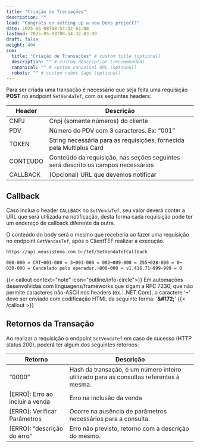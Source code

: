 ```yaml
---
title: "Criação de Transações"
description: ""
lead: "Congrats on setting up a new Doks project!"
date: 2025-05-08T08:54:32-03:00
lastmod: 2025-05-08T08:54:32-03:00
draft: false
weight: 404
seo:
  title: "Criação de Transações" # custom title (optional)
  description: "" # custom description (recommended)
  canonical: "" # custom canonical URL (optional)
  robots: "" # custom robot tags (optional)
---
```


Para ser criada uma transação é necessário que seja feita uma requisição **POST** no endpoint `SetVendaTef`, com os seguintes headers:

| Header    | Descrição                                                                 |
|-----------|---------------------------------------------------------------------------|
| CNPJ      | Cnpj (somente números) do cliente                                         |
| PDV       | Número do PDV com 3 caracteres. Ex: “001”                                 |
| TOKEN     | String necessária para as requisições, fornecida pela Multiplus Card      |
| CONTEUDO  | Conteúdo da requisição, nas seções seguintes será descrito os campos necessários |
| CALLBACK  | (Opcional) URL que devemos notificar                                      |

## Callback

Caso inclua o header `CALLBACK` no `SetVendaTef`, seu valor deverá conter a URL que será utilizada na notificação, desta forma cada requisição pode ter um endereço de callback diferente da outra.

O conteúdo do body será o mesmo que receberia ao fazer uma requisição no endpoint `GetVendasTef`, após o ClientTEF realizar a execução.

```txt {title="Exemplo de Callback"}
https://api.meusistema.com.br/tef/SetVendaTefCallback
```

```txt {title="Exemplo de Retorno"}
000-000 = CRT¬001-000 = 3¬003-000 = 002¬009-000 = 255¬028-000 = 0¬
030-000 = Cancelado pelo operador.¬800-000 = v1.416.71¬999-999 = 0
```

{{< callout context="note"  icon="outline/info-circle">}}
  Em automações desenvolvidas com linguagens/frameworks que sigam a RFC 7230, que não permite caracteres não-ASCII nos headers (ex.: .NET Core), o caractere ‘**¬**’ deve ser enviado com codificação HTML da seguinte forma: ‘**&amp;#172;**’
{{< /callout >}}


## Retornos da Transação

Ao realizar a requisição o endpoint `SetVendaTef` em caso de sucesso (HTTP status 200), poderá ter algum dos seguintes retornos:

| Retorno                        | Descrição                                                              |
|-------------------------------|-------------------------------------------------------------------------|
| “0000”                        | Hash da transação, é um número inteiro utilizado para as consultas referentes à mesma. |
| [ERRO]: Erro ao incluir a venda | Erro na inclusão da venda                                               |
| [ERRO]: Verificar Parâmetros   | Ocorre na ausência de parâmetros necessários para a consulta.          |
| [ERRO]: “descrição do erro”    | Erro não previsto, retorno com a descrição do mesmo.                   |
